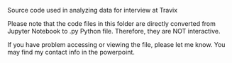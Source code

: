Source code used in analyzing data for interview at Travix

Please note that the code files in this folder are directly converted from Jupyter Notebook to .py Python file. Therefore, they are NOT interactive.

If you have problem accessing or viewing the file, please let me know. You may find my contact info in the powerpoint.
